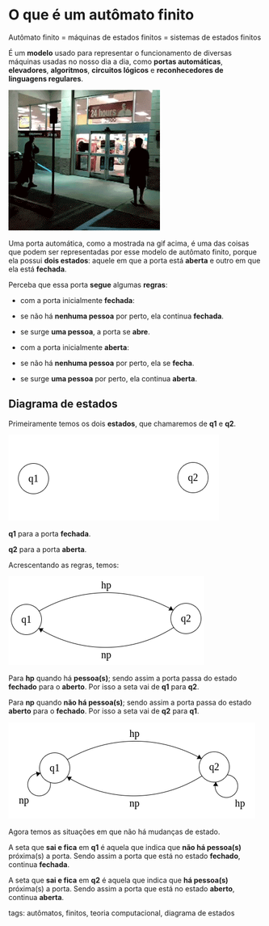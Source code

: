 # O que é um autômato finito

Autômato finito = máquinas de estados finitos = sistemas de estados finitos

É um **modelo** usado para representar o funcionamento de diversas máquinas usadas no nosso dia a dia, como **portas automáticas**, **elevadores**, **algoritmos**, **circuitos lógicos** e **reconhecedores de linguagens regulares**.

![porta automática](img/p0000-0.gif)

Uma porta automática, como a mostrada na gif acima, é uma das coisas que podem ser representadas por esse modelo de autômato finito, porque ela possui **dois estados**: aquele em que a porta está **aberta** e outro em que ela está **fechada**.

Perceba que essa porta **segue** algumas **regras**:

- com a porta inicialmente **fechada**:
- se não há **nenhuma pessoa** por perto, ela continua **fechada**.
- se surge **uma pessoa**, a porta se **abre**.  

- com a porta inicialmente **aberta**:
- se não há **nenhuma pessoa** por perto, ela se **fecha**.
- se surge **uma pessoa** por perto, ela continua **aberta**.

## Diagrama de estados

Primeiramente temos os dois **estados**, que chamaremos de **q1** e **q2**.

![estados q1 e q2](img/p0000-1.png)

**q1** para a porta **fechada**.

**q2** para a porta **aberta**.

Acrescentando as regras, temos:

![acrescentando as regras](img/p0000-2.png)

Para **hp** quando há **pessoa(s)**; sendo assim a porta passa do estado **fechado** para o **aberto**. Por isso a seta vai de **q1** para **q2**.

Para **np** quando **não há pessoa(s)**; sendo assim a porta passa do estado **aberto** para o **fechado**. Por isso a seta vai de **q2** para **q1**.

![situação em que não há mudança de estado](img/p0000-3.png)

Agora temos as situações em que não há mudanças de estado.

A seta que **sai e fica** em **q1** é aquela que indica que **não há pessoa(s)** próxima(s) a porta. Sendo assim a porta que está no estado **fechado**, continua **fechada**.

A seta que **sai e fica** em **q2** é aquela que indica que **há pessoa(s)** próxima(s) a porta. Sendo assim a porta que está no estado **aberto**, continua **aberta**.

tags: autômatos, finitos, teoria computacional, diagrama de estados

